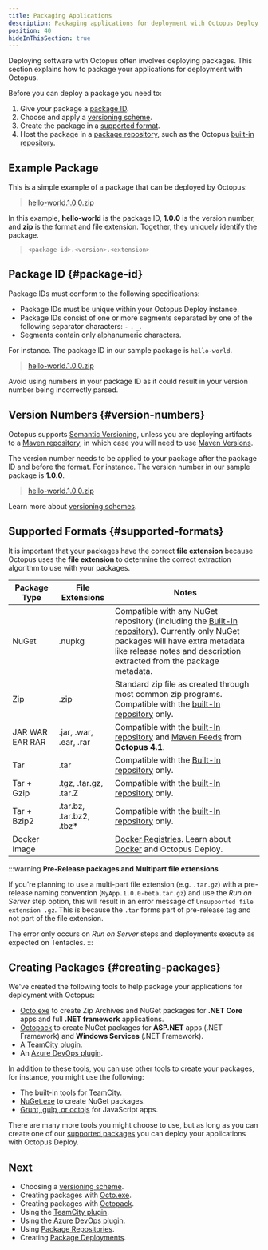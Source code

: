 ```yaml
---
title: Packaging Applications
description: Packaging applications for deployment with Octopus Deploy.
position: 40
hideInThisSection: true
---
```


Deploying software with Octopus often involves deploying packages. This section explains how to package your applications for deployment with Octopus.

Before you can deploy a package you need to:

1. Give your package a [package ID](#package-id).
1. Choose and apply a [versioning scheme](#version-numbers).
1. Create the package in a [supported format](#supported-formats).
1. Host the package in a [package repository](/docs/packaging-applications/package-repositories/index.md), such as the Octopus [built-in repository](/docs/packaging-applications/package-repositories/built-in-repository/index.md).

## Example Package

This is a simple example of a package that can be deployed by Octopus:

> [hello-world.1.0.0.zip](https://octopus.com/images/docs/hello-world.1.0.0.zip)

In this example, **hello-world** is the package ID, **1.0.0** is the version number, and **zip** is the format and file extension. Together, they uniquely identify the package.

> `<package-id>.<version>.<extension>`

## Package ID {#package-id}

Package IDs must conform to the following specifications:

- Package IDs must be unique within your Octopus Deploy instance.
- Package IDs consist of one or more segments separated by one of the following separator characters: `-` `.` `_`.
- Segments contain only alphanumeric characters.

For instance. The package ID in our sample package is `hello-world`.

> [hello-world.1.0.0.zip](https://octopus.com/images/docs/hello-world.1.0.0.zip)

Avoid using numbers in your package ID as it could result in your version number being incorrectly parsed.

## Version Numbers {#version-numbers}

Octopus supports [Semantic Versioning](/docs/packaging-applications/versioning.md#semver), unless you are deploying artifacts to a [Maven repository](/docs/packaging-applications/package-repositories/maven-feeds.md), in which case you will need to use [Maven Versions](/docs/packaging-applications/versioning.md#maven).

The version number needs to be applied to your package after the package ID and before the format. For instance. The version number in our sample package is **1.0.0**.

> [hello-world.1.0.0.zip](https://octopus.com/images/docs/hello-world.1.0.0.zip)

Learn more about [versioning schemes](/docs/packaging-applications/versioning.md).

## Supported Formats {#supported-formats}

It is important that your packages have the correct **file extension** because Octopus uses the **file extension** to determine the correct extraction algorithm to use with your packages.

| Package Type          | File Extensions           | Notes                                    |
| --------------------- | ------------------------- | ---------------------------------------- |
| NuGet        | .nupkg                   | Compatible with any NuGet repository (including the [Built-In repository](/docs/packaging-applications/package-repositories/built-in-repository/index.md)). Currently only NuGet packages will have extra metadata like release notes and description extracted from the package metadata. |
| Zip          | .zip                     | Standard zip file as created through most common zip programs. Compatible with the [built-In repository](/docs/packaging-applications/package-repositories/built-in-repository/index.md) only. |
| JAR WAR EAR RAR | .jar, .war, .ear, .rar  | Compatible with the [built-In repository](/docs/packaging-applications/package-repositories/built-in-repository/pushing-packages-to-the-built-in-repository.md) and [Maven Feeds](/docs/packaging-applications/package-repositories/maven-feeds.md) from **Octopus 4.1**. |
| Tar          | .tar                   | Compatible with the [Built-In repository](/docs/packaging-applications/package-repositories/built-in-repository/index.md) only. |
| Tar + Gzip   | .tgz, .tar.gz, .tar.Z | Compatible with the [built-In repository](/docs/packaging-applications/package-repositories/built-in-repository/index.md) only. |                                          |
| Tar + Bzip2  | .tar.bz, .tar.bz2, .tbz* | Compatible with the [built-In repository](/docs/packaging-applications/package-repositories/built-in-repository/index.md) only. |                                          |
| Docker Image |                            | [Docker Registries](/docs/packaging-applications/package-repositories/docker-registries/index.md). Learn about [Docker](/docs/deployment-examples/docker-containers/index.md) and Octopus Deploy. |

:::warning
**Pre-Release packages and Multipart file extensions**

If you're planning to use a multi-part file extension (e.g. `.tar.gz`) with a pre-release naming convention (`MyApp.1.0.0-beta.tar.gz`) and use the *Run on Server* step option, this will result in an error message of `Unsupported file extension .gz`. This is because the `.tar` forms part of pre-release tag and not part of the file extension.

The error only occurs on *Run on Server* steps and deployments execute as expected on Tentacles.
:::

## Creating Packages {#creating-packages}

We've created the following tools to help package your applications for deployment with Octopus:

 - [Octo.exe](/docs/packaging-applications/octo.exe.md) to create Zip Archives and NuGet packages for **.NET Core** apps and full **.NET framework** applications.
 - [Octopack](/docs/packaging-applications/octopack/index.md) to create NuGet packages for **ASP.NET** apps (.NET Framework) and **Windows Services** (.NET Framework).
 - A [TeamCity plugin](/docs/api-and-integration/teamcity.md).
 - An [Azure DevOps plugin](/docs/api-and-integration/tfs-azure-devops/using-octopus-extension/index.md).

In addition to these tools, you can use other tools to create your packages, for instance, you might use the following:

 - The built-in tools for [TeamCity](https://blog.jetbrains.com/teamcity/2010/02/artifact-packaging-with-teamcity/).
 - [NuGet.exe](https://docs.microsoft.com/en-us/nuget/tools/nuget-exe-cli-reference) to create NuGet packages.
 - [Grunt, gulp, or octojs](/docs/deployment-examples/node-on-linux-deployments/create-and-push-node.js-project.md) for JavaScript apps.

There are many more tools you might choose to use, but as long as you can create one of our [supported packages](/docs/packaging-applications/index.md#supported-formats) you can deploy your applications with Octopus Deploy.

## Next

 - Choosing a [versioning scheme](/docs/packaging-applications/versioning.md).
 - Creating packages with [Octo.exe](/docs/packaging-applications/octo.exe.md).
 - Creating packages with [Octopack](/docs/packaging-applications/octopack/index.md).
 - Using the [TeamCity plugin](/docs/api-and-integration/teamcity.md).
 - Using the [Azure DevOps plugin](/docs/api-and-integration/tfs-azure-devops/using-octopus-extension/index.md).
 - Using [Package Repositories](/docs/packaging-applications/index.md).
 - Creating [Package Deployments](/docs/deployment-examples/package-deployments/index.md).
